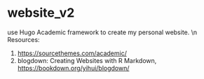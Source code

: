 # website_v2

use Hugo Academic framework to create my personal website. \n
Resources: 
1. https://sourcethemes.com/academic/
2. blogdown: Creating Websites with R Markdown, https://bookdown.org/yihui/blogdown/